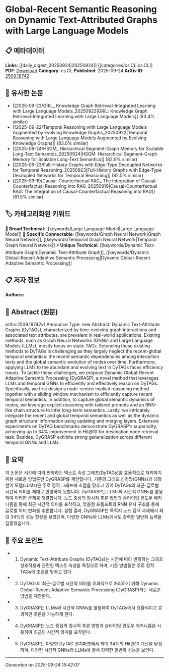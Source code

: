 <!-- KEYWORD_LINKING_METADATA:
{
  "processed_timestamp": "2025-09-24T15:42:07.436074",
  "vocabulary_version": "1.0",
  "selected_keywords": [
    "Large Language Model",
    "Graph Neural Network",
    "Dynamic Text-Attribute Graph",
    "Dynamic Global-Recent Adaptive Semantic Processing",
    "Temporal Graph Neural Network"
  ],
  "rejected_keywords": [],
  "similarity_scores": {
    "Large Language Model": 0.85,
    "Graph Neural Network": 0.88,
    "Dynamic Text-Attribute Graph": 0.8,
    "Dynamic Global-Recent Adaptive Semantic Processing": 0.82,
    "Temporal Graph Neural Network": 0.84
  },
  "extraction_method": "AI_prompt_based",
  "budget_applied": true,
  "candidates_json": {
    "candidates": [
      {
        "surface": "Large Language Models",
        "canonical": "Large Language Model",
        "aliases": [
          "LLMs"
        ],
        "category": "broad_technical",
        "rationale": "Large Language Models are central to the proposed method and connect well with existing research in NLP and machine learning.",
        "novelty_score": 0.45,
        "connectivity_score": 0.88,
        "specificity_score": 0.65,
        "link_intent_score": 0.85
      },
      {
        "surface": "Graph Neural Networks",
        "canonical": "Graph Neural Network",
        "aliases": [
          "GNNs"
        ],
        "category": "specific_connectable",
        "rationale": "Graph Neural Networks are crucial for understanding the structural dynamics of DyTAGs and are highly connectable with existing graph-based research.",
        "novelty_score": 0.5,
        "connectivity_score": 0.9,
        "specificity_score": 0.8,
        "link_intent_score": 0.88
      },
      {
        "surface": "Dynamic Text-Attribute Graphs",
        "canonical": "Dynamic Text-Attribute Graph",
        "aliases": [
          "DyTAGs"
        ],
        "category": "unique_technical",
        "rationale": "This is a unique concept introduced in the paper, essential for understanding the specific challenges addressed by the proposed method.",
        "novelty_score": 0.75,
        "connectivity_score": 0.65,
        "specificity_score": 0.85,
        "link_intent_score": 0.8
      },
      {
        "surface": "Dynamic Global-Recent Adaptive Semantic Processing",
        "canonical": "Dynamic Global-Recent Adaptive Semantic Processing",
        "aliases": [
          "DyGRASP"
        ],
        "category": "unique_technical",
        "rationale": "DyGRASP is the core method proposed in the paper, representing a novel approach to semantic reasoning on DyTAGs.",
        "novelty_score": 0.8,
        "connectivity_score": 0.6,
        "specificity_score": 0.9,
        "link_intent_score": 0.82
      },
      {
        "surface": "Temporal Graph Neural Networks",
        "canonical": "Temporal Graph Neural Network",
        "aliases": [
          "Temporal GNNs"
        ],
        "category": "specific_connectable",
        "rationale": "Temporal GNNs are key to capturing the time-evolving nature of the graphs discussed, linking to temporal dynamics in graph research.",
        "novelty_score": 0.55,
        "connectivity_score": 0.85,
        "specificity_score": 0.78,
        "link_intent_score": 0.84
      }
    ],
    "ban_list_suggestions": [
      "method",
      "experiment",
      "performance",
      "efficiency issues"
    ]
  },
  "decisions": [
    {
      "candidate_surface": "Large Language Models",
      "resolved_canonical": "Large Language Model",
      "decision": "linked",
      "scores": {
        "novelty": 0.45,
        "connectivity": 0.88,
        "specificity": 0.65,
        "link_intent": 0.85
      }
    },
    {
      "candidate_surface": "Graph Neural Networks",
      "resolved_canonical": "Graph Neural Network",
      "decision": "linked",
      "scores": {
        "novelty": 0.5,
        "connectivity": 0.9,
        "specificity": 0.8,
        "link_intent": 0.88
      }
    },
    {
      "candidate_surface": "Dynamic Text-Attribute Graphs",
      "resolved_canonical": "Dynamic Text-Attribute Graph",
      "decision": "linked",
      "scores": {
        "novelty": 0.75,
        "connectivity": 0.65,
        "specificity": 0.85,
        "link_intent": 0.8
      }
    },
    {
      "candidate_surface": "Dynamic Global-Recent Adaptive Semantic Processing",
      "resolved_canonical": "Dynamic Global-Recent Adaptive Semantic Processing",
      "decision": "linked",
      "scores": {
        "novelty": 0.8,
        "connectivity": 0.6,
        "specificity": 0.9,
        "link_intent": 0.82
      }
    },
    {
      "candidate_surface": "Temporal Graph Neural Networks",
      "resolved_canonical": "Temporal Graph Neural Network",
      "decision": "linked",
      "scores": {
        "novelty": 0.55,
        "connectivity": 0.85,
        "specificity": 0.78,
        "link_intent": 0.84
      }
    }
  ]
}
-->

# Global-Recent Semantic Reasoning on Dynamic Text-Attributed Graphs with Large Language Models

## 📋 메타데이터

**Links**: [[daily_digest_20250924|20250924]] [[categories/cs.CL|cs.CL]]
**PDF**: [Download](https://arxiv.org/pdf/2509.18742.pdf)
**Category**: cs.CL
**Published**: 2025-09-24
**ArXiv ID**: [2509.18742](https://arxiv.org/abs/2509.18742)

## 🔗 유사한 논문
- [[2025-09-23/GRIL_ Knowledge Graph Retrieval-Integrated Learning with Large Language Models_20250923|GRIL: Knowledge Graph Retrieval-Integrated Learning with Large Language Models]] (83.4% similar)
- [[2025-09-22/Temporal Reasoning with Large Language Models Augmented by Evolving Knowledge Graphs_20250922|Temporal Reasoning with Large Language Models Augmented by Evolving Knowledge Graphs]] (83.0% similar)
- [[2025-09-24/HSGM_ Hierarchical Segment-Graph Memory for Scalable Long-Text Semantics_20250924|HSGM: Hierarchical Segment-Graph Memory for Scalable Long-Text Semantics]] (82.9% similar)
- [[2025-09-23/Full-History Graphs with Edge-Type Decoupled Networks for Temporal Reasoning_20250923|Full-History Graphs with Edge-Type Decoupled Networks for Temporal Reasoning]] (82.5% similar)
- [[2025-09-19/Causal-Counterfactual RAG_ The Integration of Causal-Counterfactual Reasoning into RAG_20250919|Causal-Counterfactual RAG: The Integration of Causal-Counterfactual Reasoning into RAG]] (81.5% similar)

## 🏷️ 카테고리화된 키워드
**🧠 Broad Technical**: [[keywords/Large Language Model|Large Language Model]]
**🔗 Specific Connectable**: [[keywords/Graph Neural Network|Graph Neural Network]], [[keywords/Temporal Graph Neural Network|Temporal Graph Neural Network]]
**⚡ Unique Technical**: [[keywords/Dynamic Text-Attribute Graph|Dynamic Text-Attribute Graph]], [[keywords/Dynamic Global-Recent Adaptive Semantic Processing|Dynamic Global-Recent Adaptive Semantic Processing]]

## 📋 저자 정보

**Authors:** 

## 📄 Abstract (원문)

arXiv:2509.18742v1 Announce Type: new 
Abstract: Dynamic Text-Attribute Graphs (DyTAGs), characterized by time-evolving graph interactions and associated text attributes, are prevalent in real-world applications. Existing methods, such as Graph Neural Networks (GNNs) and Large Language Models (LLMs), mostly focus on static TAGs. Extending these existing methods to DyTAGs is challenging as they largely neglect the recent-global temporal semantics: the recent semantic dependencies among interaction texts and the global semantic evolution of nodes over time. Furthermore, applying LLMs to the abundant and evolving text in DyTAGs faces efficiency issues. To tackle these challenges, we propose Dynamic Global-Recent Adaptive Semantic Processing (DyGRASP), a novel method that leverages LLMs and temporal GNNs to efficiently and effectively reason on DyTAGs. Specifically, we first design a node-centric implicit reasoning method together with a sliding window mechanism to efficiently capture recent temporal semantics. In addition, to capture global semantic dynamics of nodes, we leverage explicit reasoning with tailored prompts and an RNN-like chain structure to infer long-term semantics. Lastly, we intricately integrate the recent and global temporal semantics as well as the dynamic graph structural information using updating and merging layers. Extensive experiments on DyTAG benchmarks demonstrate DyGRASP's superiority, achieving up to 34% improvement in Hit@10 for destination node retrieval task. Besides, DyGRASP exhibits strong generalization across different temporal GNNs and LLMs.

## 📝 요약

이 논문은 시간에 따라 변화하는 텍스트 속성 그래프(DyTAGs)를 효율적으로 처리하기 위한 새로운 방법론인 DyGRASP를 제안합니다. 기존의 그래프 신경망(GNNs)과 대형 언어 모델(LLMs)은 주로 정적 그래프에 초점을 맞추고 있어 DyTAGs의 최근-글로벌 시간적 의미를 제대로 반영하지 못합니다. DyGRASP는 LLMs와 시간적 GNNs를 활용하여 이러한 문제를 해결합니다. 노드 중심의 암시적 추론 방법과 슬라이딩 윈도우 메커니즘을 통해 최근 시간적 의미를 포착하고, 맞춤형 프롬프트와 RNN 유사 구조를 통해 글로벌 의미 변화를 추론합니다. 실험 결과, DyGRASP는 목적지 노드 검색 과제에서 최대 34%의 성능 향상을 보였으며, 다양한 GNNs와 LLMs에서도 강력한 일반화 능력을 입증했습니다.

## 🎯 주요 포인트

- 1. Dynamic Text-Attribute Graphs (DyTAGs)는 시간에 따라 변화하는 그래프 상호작용과 관련된 텍스트 속성을 특징으로 하며, 기존 방법들은 주로 정적 TAGs에 초점을 맞추고 있다.
- 2. DyTAGs의 최근-글로벌 시간적 의미를 효과적으로 처리하기 위해 Dynamic Global-Recent Adaptive Semantic Processing (DyGRASP)라는 새로운 방법을 제안한다.
- 3. DyGRASP는 LLMs와 시간적 GNNs를 활용하여 DyTAGs에서 효율적이고 효과적인 추론을 가능하게 한다.
- 4. DyGRASP는 노드 중심의 암시적 추론 방법과 슬라이딩 윈도우 메커니즘을 사용하여 최근의 시간적 의미를 포착한다.
- 5. DyGRASP는 다양한 DyTAG 벤치마크에서 최대 34%의 Hit@10 개선을 달성하며, 다양한 시간적 GNNs와 LLMs에 걸쳐 강력한 일반화 성능을 보인다.


---

*Generated on 2025-09-24 15:42:07*